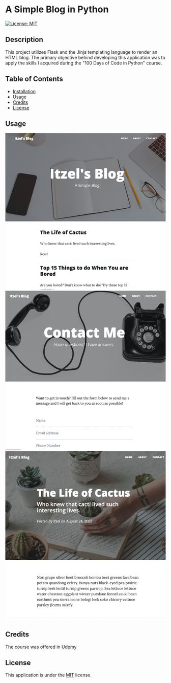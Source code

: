 # A Simple Blog in Python

[![License: MIT](https://img.shields.io/badge/License-MIT-yellow.svg)](https://opensource.org/licenses/MIT)

## Description

This project utilizes Flask and the Jinja templating language to render an HTML blog. The primary objective behind developing this application was to apply the skills I acquired during the "100 Days of Code in Python" course.

## Table of Contents

- [Installation](#installation)
- [Usage](#usage)
- [Credits](#credits)
- [License](#license)

## Usage

![sample](docs/simple-blog.png)
![sample](docs/simple-blog2.png)
![sample](docs/simple-blog3.png)

## Credits

The course was offered in [Udemy](https://www.udemy.com/course/100-days-of-code)

## License

This application is under the [MIT](https://opensource.org/licenses/MIT) license.
